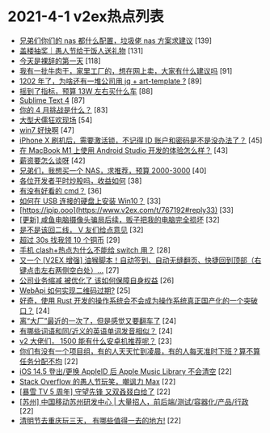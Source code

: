# 2021-4-1 v2ex热点列表

+ [兄弟们你们的 nas 都什么配置，垃圾佬 nas 方案求建议](https://www.v2ex.com/t/767176#reply139) [139]
+ [盖楼抽奖｜愚人节给干饭人送礼物](https://www.v2ex.com/t/767227#reply131) [131]
+ [今天是裸辞的第一天](https://www.v2ex.com/t/767059#reply118) [118]
+ [我有一批牛肉干，家里工厂的，想在网上卖，大家有什么建议吗](https://www.v2ex.com/t/767086#reply91) [91]
+ [1202 年了，为啥还有一堆公司用 jq + art-template ?](https://www.v2ex.com/t/767111#reply89) [89]
+ [摇到了指标，预算 13W 左右买什么车](https://www.v2ex.com/t/767138#reply88) [88]
+ [Sublime Text 4](https://www.v2ex.com/t/767077#reply87) [87]
+ [你的 4 月挑战是什么？](https://www.v2ex.com/t/767128#reply83) [83]
+ [大型犬儒狂欢现场](https://www.v2ex.com/t/767297#reply54) [54]
+ [win7 好快啊](https://www.v2ex.com/t/767250#reply47) [47]
+ [iPhone X 刷机后，需要激活锁，不记得 ID 账户和密码是不是没办法了？](https://www.v2ex.com/t/767143#reply45) [45]
+ [在 MacBook M1 上使用 Android Studio 开发的体验怎么样？](https://www.v2ex.com/t/767183#reply43) [43]
+ [薪资要怎么谈呀](https://www.v2ex.com/t/767072#reply42) [42]
+ [兄弟们，我想买一个 NAS，求推荐，预算 2000-3000](https://www.v2ex.com/t/767232#reply40) [40]
+ [各位开发者平时炒股吗，收益如何](https://www.v2ex.com/t/767060#reply38) [38]
+ [有没有好看的 cmd？](https://www.v2ex.com/t/767167#reply36) [36]
+ [如何在 USB 连接的硬盘上安装 Win10？](https://www.v2ex.com/t/767122#reply33) [33]
+ [https://ipip.ooo](https://www.v2ex.com/t/767192#reply33) [33]
+ [[更新] 咸鱼电脑摄像头骗局后续，贩子把我的电脑完全损坏](https://www.v2ex.com/t/767322#reply32) [32]
+ [是不是该回二线， V 友们给点意见](https://www.v2ex.com/t/767123#reply32) [32]
+ [超过 30s 找我领 10 个铜币](https://www.v2ex.com/t/767178#reply29) [29]
+ [手机 clash+热点为什么不能给 switch 用？](https://www.v2ex.com/t/767091#reply28) [28]
+ [又一个 [V2EX 增强] 油猴脚本！自动签到、自动无缝翻页、快捷回到顶部（右键点击左右两侧空白处）...](https://www.v2ex.com/t/767071#reply27) [27]
+ [公司业务缩减 被优化了 该如何保障自身权益](https://www.v2ex.com/t/767285#reply26) [26]
+ [WebApi 如何实现二维码过期?](https://www.v2ex.com/t/767287#reply25) [25]
+ [好奇，使用 Rust 开发的操作系统会不会成为操作系统真正国产化的一个突破口？](https://www.v2ex.com/t/767321#reply24) [24]
+ [离“大厂”最近的一次了，但是感觉又要翻车了](https://www.v2ex.com/t/767082#reply24) [24]
+ [有哪些词语和同/近义的英语单词发音相似？](https://www.v2ex.com/t/767101#reply24) [24]
+ [v2 大佬们， 1500 能有什么安卓机推荐呢？](https://www.v2ex.com/t/767147#reply23) [23]
+ [你们有没有一个项目组，有的人天天忙到凌晨，有的人每天准时下班？算不算任务分配不均](https://www.v2ex.com/t/767306#reply22) [22]
+ [iOS 14.5 登出/更换 AppleID 后 Apple Music Library 不会清空](https://www.v2ex.com/t/767053#reply22) [22]
+ [Stack Overflow 的愚人节玩笑，嘲讽力 Max](https://www.v2ex.com/t/767079#reply22) [22]
+ [[暴雪 TV 5 周年] 守望先锋 又双叒叕白给了](https://www.v2ex.com/t/767083#reply22) [22]
+ [[苏州] 中国移动苏州研发中心 | 大量招人，前后端/测试/容器化/产品/行政](https://www.v2ex.com/t/767105#reply22) [22]
+ [清明节去重庆玩三天， 有哪些值得一去的地方!](https://www.v2ex.com/t/767229#reply22) [22]
